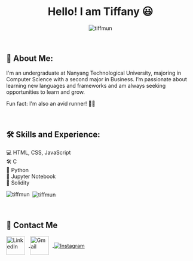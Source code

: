 <h1 align="center">Hello! I am Tiffany 😃 </h1>
<p align="center"> <img src="https://komarev.com/ghpvc/?username=tiffmun&label=Profile%20views&color=0e75b6&style=flat" alt="tiffmun" /> </p>
<br>

## 📝 About Me:
<p align="left">
I'm an undergraduate at Nanyang Technological University, majoring in Computer Science with a second major in Business. I’m passionate about learning new languages and frameworks and am always seeking opportunities to learn and grow. 

Fun fact: I'm also an avid runner! 🏃‍♂️
</p>
<br>


## 🛠️ Skills and Experience:
<p align="left">
  💻 HTML, CSS, JavaScript <br>
  🛠️ C <br>
  🐍 Python <br>
  📓 Jupyter Notebook <br>
  🔗 Solidity <br>
</p>

<p><img align="left" src="https://github-readme-stats.vercel.app/api/top-langs?username=tiffmun&show_icons=true&locale=en&layout=compact" alt="tiffmun" /></p>
<p>&nbsp;<img align="center" src="https://github-readme-stats.vercel.app/api?username=tiffmun&show_icons=true&locale=en" alt="tiffmun" /></p>
<br>

## 🔗 Contact Me 
<p align="left">
  <a href="https://linkedin.com/in/tiffany-mun" target="_blank">
    <img src="https://img.icons8.com/?size=100&id=13930&format=png&color=000000" alt="LinkedIn" style="width: 50px; height:       50px; vertical-align: middle; margin-right: 10px;" />
  </a>
  <a href="mailto:eyitstiff@gmail.com" target="_blank">
    <img src="https://img.icons8.com/?size=100&id=OumT4lIcOllS&format=png&color=000000" alt="Gmail" style="width: 50px;           height:50px; vertical-align: middle; margin-right: 10px;" />
  </a>
  <a href="https://instagram.com/tiffanymun" target="_blank">
    <img src="https://img.icons8.com/ios-filled/50/000000/instagram-new.png" alt="Instagram" style="vertical-align: middle;" />
  </a>
</p>

